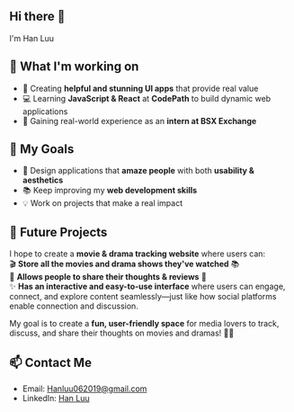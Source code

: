 ## Hi there 👋
I'm Han Luu 

## 🌟 What I'm working on  
- 🎨 Creating **helpful and stunning UI apps** that provide real value  
- 💻 Learning **JavaScript & React** at **CodePath** to build dynamic web applications  
- 🚀 Gaining real-world experience as an **intern at BSX Exchange**

## 🌱 My Goals  
- 🌟 Design applications that **amaze people** with both **usability & aesthetics**  
- 📚 Keep improving my **web development skills**  
- 💡 Work on projects that make a real impact

## 🚀 Future Projects  
I hope to create a **movie & drama tracking website** where users can:  
🎬 **Store all the movies and drama shows they've watched** 📚  
💬 **Allows people to share their thoughts & reviews** 📝  
✨ **Has an interactive and easy-to-use interface** where users can engage, connect, and explore content seamlessly—just like how social platforms enable connection and discussion.  

My goal is to create a **fun, user-friendly space** for media lovers to track, discuss, and share their thoughts on movies and dramas! 🎥💡  

## 📫 Contact Me  
- Email: Hanluu062019@gmail.com  
- LinkedIn: [Han Luu](https://www.linkedin.com/in/hanluu13/)


